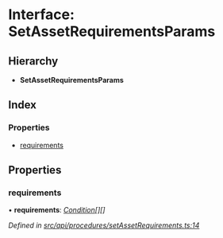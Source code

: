 # Interface: SetAssetRequirementsParams

## Hierarchy

* **SetAssetRequirementsParams**

## Index

### Properties

* [requirements](setassetrequirementsparams.md#requirements)

## Properties

###  requirements

• **requirements**: *[Condition](../globals.md#condition)[][]*

*Defined in [src/api/procedures/setAssetRequirements.ts:14](https://github.com/PolymathNetwork/polymesh-sdk/blob/c77f6a3e/src/api/procedures/setAssetRequirements.ts#L14)*
